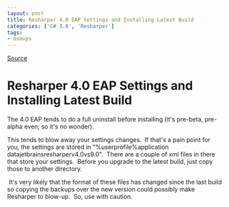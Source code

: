 ```yaml
---
layout: post
title: Resharper 4.0 EAP Settings and Installing Latest Build
categories: ['C# 3.0', 'Resharper']
tags:
- msmvps
---
```

[Source](http://blogs.msmvps.com/peterritchie/2008/05/19/resharper-4-0-eap-settings-and-installing-latest-build/ "Permalink to Resharper 4.0 EAP Settings and Installing Latest Build")

# Resharper 4.0 EAP Settings and Installing Latest Build

The 4.0 EAP tends to do a full uninstall before installing (it's pre-beta, pre-alpha even; so it's no wonder).

This tends to blow away your settings changes.  If that's a pain point for you, the settings are stored in "%userprofile%application datajetbrainsresharperv4.0vs9.0".  There are a couple of xml files in there that store your settings.  Before you upgrade to the latest build, just copy those to another directory.

 It's very likely that the format of these files has changed since the last build so copying the backups over the new version could possibly make Resharper to blow-up.  So, use with caution.


